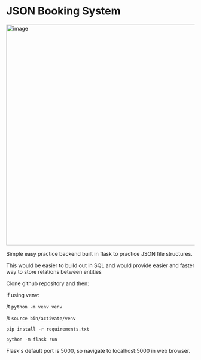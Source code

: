 # JSON Booking System

<img width="590" alt="image" src="https://github.com/Hobstarr/JSON_booking_system/assets/56070935/223071ac-2080-4fd6-8345-f8146b064879">

Simple easy practice backend built in flask to practice JSON file structures.
  
This would be easier to build out in SQL and would provide easier and faster way to store relations between entities

Clone github repository and then:

if using venv:

/t `python -m venv venv`

/t `source bin/activate/venv`

`pip install -r requirements.txt`

`python -m flask run`

Flask's default port is 5000, so navigate to localhost:5000 in web browser.

